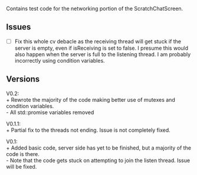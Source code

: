 Contains test code for the networking portion of the ScratchChatScreen.

## Issues

- [ ] Fix this whole cv debacle as the receiving thread will get stuck if the server is empty, even if isReceiving is set to false. I presume this would also happen when the server is full to the listening thread. I am probably incorrectly using condition variables.

## Versions

V0.2:  
    + Rewrote the majority of the code making better use of mutexes and condition variables.  
    - All std::promise variables removed

V0.1.1:  
    + Partial fix to the threads not ending. Issue is not completely fixed.

V0.1:  
    + Added basic code, server side has yet to be finished, but a majority of the code is there.  
    - Note that the code gets stuck on attempting to join the listen thread. Issue will be fixed.  
